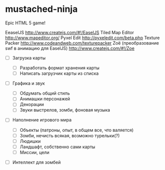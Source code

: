 mustached-ninja
===============
Epic HTML 5 game!

EeaselJS http://www.createjs.com/#!/EaselJS
Tiled Map Editor http://www.mapeditor.org/
Pyxel Edit http://pyxeledit.com/beta.php
Texture Packer http://www.codeandweb.com/texturepacker
Zoё (преобразование swf в анимацию для EaselJS) http://www.createjs.com/#!/Zoe

 - [ ] Загрузка карты
	 - [ ] Разработать формат хранения карты
	 - [ ] Написать загрузчик карты из списка
 - [ ] Графика и звук
	 - [ ] Обдумать общий стиль
	 - [ ] Анимашки персонажей
	 - [ ] Декорации
	 - [ ] Звуки выстрелов, зомби, фоновая музыка
 - [ ] Наполнение игрового мира
	 - [ ] Объекты (патроны, опыт, в общем все, что валяется)
	 - [ ] Зомби, нечисть всякая, возможно турельки(?)
	 - [ ] Людишки
	 - [ ] Ландшафт, собственно сами карты
	 - [ ] Миссии, цели
 - [ ] Интеллект для зомбей

